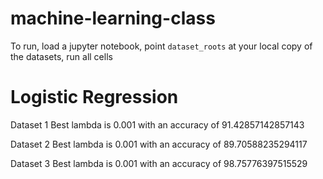 # machine-learning-class

To run, load a jupyter notebook, point `dataset_roots` at your local copy of the datasets, run all cells


# Logistic Regression
Dataset 1 Best lambda is 0.001 with an accuracy of 91.42857142857143

Dataset 2 Best lambda is 0.001 with an accuracy of 89.70588235294117

Dataset 3 Best lambda is 0.001 with an accuracy of 98.75776397515529